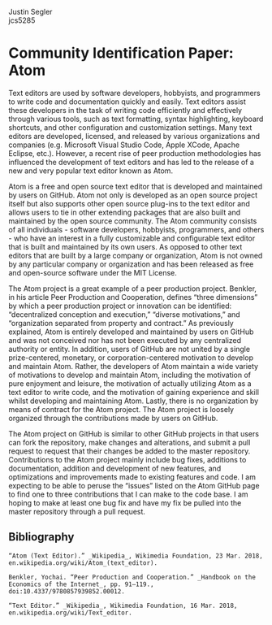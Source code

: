 Justin Segler  
jcs5285
# Community Identification Paper: Atom


Text editors are used by software developers, hobbyists, and programmers to write code and documentation quickly and easily. Text editors assist these developers in the task of writing code efficiently and effectively through various tools, such as text formatting, syntax highlighting, keyboard shortcuts, and other configuration and customization settings. Many text editors are developed, licensed, and released by various organizations and companies (e.g. Microsoft Visual Studio Code, Apple XCode, Apache Eclipse, etc.). However, a recent rise of peer production methodologies has influenced the development of text editors and has led to the release of a new and very popular text editor known as Atom.

Atom is a free and open source text editor that is developed and maintained by users on GitHub. Atom not only is developed as an open source project itself but also supports other open source plug-ins to the text editor and allows users to tie in other extending packages that are also built and maintained by the open source community. The Atom community consists of all individuals - software developers, hobbyists, programmers, and others - who have an interest in a fully customizable and configurable text editor that is built and maintained by its own users. As opposed to other text editors that are built by a large company or organization, Atom is not owned by any particular company or organization and has been released as free and open-source software under the MIT License.

The Atom project is a great example of a peer production project. Benkler, in his article Peer Production and Cooperation, defines “three dimensions” by which a peer production project or innovation can be identified: “decentralized conception and execution,” “diverse motivations,” and “organization separated from property and contract.” As previously explained, Atom is entirely developed and maintained by users on GitHub and was not conceived nor has not been executed by any centralized authority or entity. In addition, users of GitHub are not united by a single prize-centered, monetary, or corporation-centered motivation to develop and maintain Atom. Rather, the developers of Atom maintain a wide variety of motivations to develop and maintain Atom, including the motivation of pure enjoyment and leisure, the motivation of actually utilizing Atom as a text editor to write code, and the motivation of gaining experience and skill whilst developing and maintaining Atom. Lastly, there is no organization by means of contract for the Atom project. The Atom project is loosely organized through the contributions made by users on GitHub.

The Atom project on GitHub is similar to other GitHub projects in that users can fork the repository, make changes and alterations, and submit a pull request to request that their changes be added to the master repository. Contributions to the Atom project mainly include bug fixes, additions to documentation, addition and development of new features, and optimizations and improvements made to existing features and code. I am expecting to be able to peruse the “issues” listed on the Atom GitHub page to find one to three contributions that I can make to the code base. I am hoping to make at least one bug fix and have my fix be pulled into the master repository through a pull request.

## Bibliography

	“Atom (Text Editor).” _Wikipedia_, Wikimedia Foundation, 23 Mar. 2018, en.wikipedia.org/wiki/Atom_(text_editor).

	Benkler, Yochai. “Peer Production and Cooperation.” _Handbook on the Economics of the Internet_, pp. 91–119., doi:10.4337/9780857939852.00012.

	“Text Editor.” _Wikipedia_, Wikimedia Foundation, 16 Mar. 2018, en.wikipedia.org/wiki/Text_editor.
